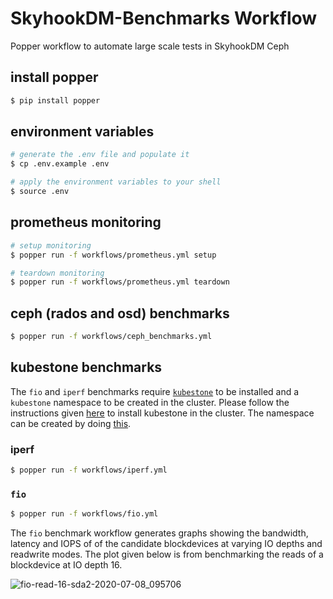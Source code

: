 # SkyhookDM-Benchmarks Workflow

Popper workflow to automate large scale tests in SkyhookDM Ceph

## install popper
```bash
$ pip install popper
```

## environment variables
```bash
# generate the .env file and populate it
$ cp .env.example .env 

# apply the environment variables to your shell
$ source .env
```

## prometheus monitoring
```bash
# setup monitoring
$ popper run -f workflows/prometheus.yml setup

# teardown monitoring
$ popper run -f workflows/prometheus.yml teardown
```

## ceph (rados and osd) benchmarks
```bash
$ popper run -f workflows/ceph_benchmarks.yml 
```

## kubestone benchmarks

The `fio` and `iperf` benchmarks require [`kubestone`](https://kubestone.io/en/latest/) to be installed and a `kubestone` namespace to be created in the cluster.
Please follow the instructions given [here](https://kubestone.io/en/latest/quickstart/#installation) to install kubestone in the cluster. The namespace can be created by doing [this](https://kubestone.io/en/latest/quickstart/#namespace).

### iperf
```bash
$ popper run -f workflows/iperf.yml
```

### `fio`
```bash
$ popper run -f workflows/fio.yml
```
The `fio` benchmark workflow generates graphs showing the bandwidth, latency and IOPS of of the candidate
blockdevices at varying IO depths and readwrite modes. The plot given below is from benchmarking the reads of a blockdevice at IO depth 16.

![fio-read-16-sda2-2020-07-08_095706](https://user-images.githubusercontent.com/33978990/86969921-29421400-c18c-11ea-96de-0e58f7936527.png)

